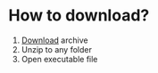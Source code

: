 
# How to download?

1. [Download](../../releases) archive
2. Unzip to any folder
3. Open executable file
